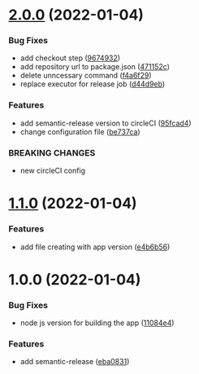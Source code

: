 # [2.0.0](https://github.com/VladDrobovich-GBI/github/compare/v1.1.0...v2.0.0) (2022-01-04)


### Bug Fixes

* add checkout step ([9674932](https://github.com/VladDrobovich-GBI/github/commit/9674932c7954dee07b1e065c3ea2cdb017aef79d))
* add repository url to package.json ([471152c](https://github.com/VladDrobovich-GBI/github/commit/471152c4959947d88cbfff46e36cbb9a96cd6e62))
* delete unncessary command ([f4a6f29](https://github.com/VladDrobovich-GBI/github/commit/f4a6f2944ef334bee0f091633859824c3af13c1f))
* replace executor for release job ([d44d9eb](https://github.com/VladDrobovich-GBI/github/commit/d44d9eb3a7d22cb7e10162714e8e3fcd54735a91))


### Features

* add semantic-release version to circleCI ([95fcad4](https://github.com/VladDrobovich-GBI/github/commit/95fcad408968651073ca1058f07c4413ff0c4a0f))
* change configuration file ([be737ca](https://github.com/VladDrobovich-GBI/github/commit/be737ca6488519a393c64aecb84f233e2bf14557))


### BREAKING CHANGES

* new circleCI config

# [1.1.0](https://github.com/VladDrobovich-GBI/github/compare/v1.0.0...v1.1.0) (2022-01-04)


### Features

* add file creating with app version ([e4b6b56](https://github.com/VladDrobovich-GBI/github/commit/e4b6b564ccb4b2239507a8cdb36b6550e480aac6))

# 1.0.0 (2022-01-04)


### Bug Fixes

* node js version for building the app ([11084e4](https://github.com/VladDrobovich-GBI/github/commit/11084e4c0a731d596a54459b196bd66ce2761350))


### Features

* add semantic-release ([eba0831](https://github.com/VladDrobovich-GBI/github/commit/eba08317c4fefabf5062755cf9a0f76d79f20a18))
